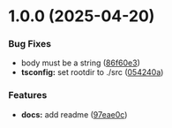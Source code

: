 # 1.0.0 (2025-04-20)


### Bug Fixes

* body must be a string ([86f60e3](https://github.com/nlxai/mcp-nodejs-server/commit/86f60e37d17056befbb60184878d58b1b9f65dfe))
* **tsconfig:** set rootdir to ./src ([054240a](https://github.com/nlxai/mcp-nodejs-server/commit/054240a48be1b6be86e2ce61e2a2b86a9c5f5afa))


### Features

* **docs:** add readme ([97eae0c](https://github.com/nlxai/mcp-nodejs-server/commit/97eae0c81960b86c109edeec1b93b8455a1d12aa))
